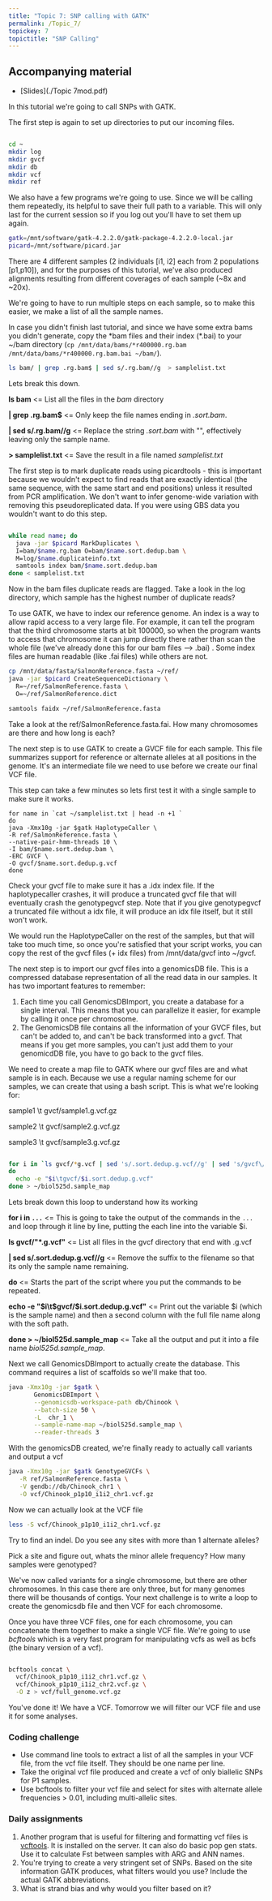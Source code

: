 ```yaml
---
title: "Topic 7: SNP calling with GATK"
permalink: /Topic_7/
topickey: 7
topictitle: "SNP Calling"
---
```


## Accompanying material
* [Slides](./Topic 7mod.pdf)

In this tutorial we're going to call SNPs with GATK.

The first step is again to set up directories to put our incoming files.
```bash

cd ~
mkdir log
mkdir gvcf
mkdir db
mkdir vcf
mkdir ref
```
We also have a few programs we're going to use. Since we will be calling them repeatedly, its helpful to save their full path to a variable. This will only last for the current session so if you log out you'll have to set them up again.

```bash
gatk=/mnt/software/gatk-4.2.2.0/gatk-package-4.2.2.0-local.jar
picard=/mnt/software/picard.jar
```

There are 4 different samples (2 individuals [i1, i2] each from 2 populations [p1,p10]), and for the purposes of this tutorial, we've also produced alignments resulting from different coverages of each sample (~8x and ~20x). 

We're going to have to run multiple steps on each sample, so to make this easier, we make a list of all the sample names.

In case you didn't finish last tutorial, and since we have some extra bams you didn't generate, copy the \*bam files and their index (\*.bai) to your ~/bam directory (`cp /mnt/data/bams/*r400000.rg.bam /mnt/data/bams/*r400000.rg.bam.bai ~/bam/`).

```bash
ls bam/ | grep .rg.bam$ | sed s/.rg.bam//g  > samplelist.txt

```
Lets break this down. 

**ls bam** <= List all the files in the _bam_ directory

**\| grep .rg.bam$** <= Only keep the file names ending in _.sort.bam_.

**\| sed s/.rg.bam//g** <= Replace the string _.sort.bam_ with "", effectively leaving only the sample name.

**> samplelist.txt** <= Save the result in a file named _samplelist.txt_


The first step is to mark duplicate reads using picardtools - this is important because we wouldn't expect to find reads that are exactly identical (the same sequence, with the same start and end positions) unless it resulted from PCR amplification. We don't want to infer genome-wide variation with removing this pseudoreplicated data. If you were using GBS data you wouldn't want to do this step.

```bash

while read name; do
  java -jar $picard MarkDuplicates \
  I=bam/$name.rg.bam O=bam/$name.sort.dedup.bam \
  M=log/$name.duplicateinfo.txt
  samtools index bam/$name.sort.dedup.bam
done < samplelist.txt

```

Now in the bam files duplicate reads are flagged. Take a look in the log directory, which sample has the highest number of duplicate reads?


To use GATK, we have to index our reference genome. An index is a way to allow rapid access to a very large file. For example, it can tell the program that the third chromosome starts at bit 100000, so when the program wants to access that chromosome it can jump directly there rather than scan the whole file (we've already done this for our bam files --> .bai) . Some index files are human readable (like .fai files) while others are not.


```bash
cp /mnt/data/fasta/SalmonReference.fasta ~/ref/
java -jar $picard CreateSequenceDictionary \
  R=~/ref/SalmonReference.fasta \
  O=~/ref/SalmonReference.dict

samtools faidx ~/ref/SalmonReference.fasta
```
Take a look at the ref/SalmonReference.fasta.fai. How many chromosomes are there and how long is each? 



The next step is to use GATK to create a GVCF file for each sample. This file summarizes support for reference or alternate alleles at all positions in the genome. It's an intermediate file we need to use before we create our final VCF file.

This step can take a few minutes so lets first test it with a single sample to make sure it works.
```
for name in `cat ~/samplelist.txt | head -n +1 ` 
do 
java -Xmx10g -jar $gatk HaplotypeCaller \
-R ref/SalmonReference.fasta \
--native-pair-hmm-threads 10 \
-I bam/$name.sort.dedup.bam \
-ERC GVCF \
-O gvcf/$name.sort.dedup.g.vcf
done

```
 Check your gvcf file to make sure it has a .idx index file. If the haplotypecaller crashes, it will produce a truncated gvcf file that will eventually crash the genotypegvcf step. Note that if you give genotypegvcf a truncated file without a idx file, it will produce an idx file itself, but it still won't work.

We would run the HaplotypeCaller on the rest of the samples, but that will take too much time, so once you're satisfied that your script works, you can copy the rest of the gvcf files (+ idx files) from /mnt/data/gvcf into ~/gvcf.


The next step is to import our gvcf files into a genomicsDB file. This is a compressed database representation of all the read data in our samples. It has two important features to remember:
1. Each time you call GenomicsDBImport, you create a database for a single interval. This means that you can parallelize it easier, for example by calling it once per chromosome.
2. The GenomicsDB file contains all the information of your GVCF files, but can't be added to, and can't be back transformed into a gvcf. That means if you get more samples, you can't just add them to your genomicdDB file, you have to go back to the gvcf files.


We need to create a map file to GATK where our gvcf files are and what sample is in each. Because we use a regular naming scheme for our samples, we can create that using a bash script.
This is what we're looking for:

sample1 \t gvcf/sample1.g.vcf.gz

sample2 \t gvcf/sample2.g.vcf.gz

sample3 \t gvcf/sample3.g.vcf.gz

```bash

for i in `ls gvcf/*g.vcf | sed 's/.sort.dedup.g.vcf//g' | sed 's/gvcf\///g'`
do
  echo -e "$i\tgvcf/$i.sort.dedup.g.vcf"
done > ~/biol525d.sample_map

```

Lets break down this loop to understand how its working 

**for i in `...`** <= This is going to take the output of the commands in the `...` and loop through it line by line, putting the each line into the variable $i. 

**ls gvcf/"*.g.vcf"** <= List all files in the gvcf directory that end with .g.vcf

**\| sed s/.sort.dedup.g.vcf//g** <= Remove the suffix to the filename so that its only the sample name remaining.

**do** <= Starts the part of the script where you put the commands to be repeated.

**echo -e "$i\t$gvcf/$i.sort.dedup.g.vcf"** <= Print out the variable $i (which is the sample name) and then a second column with the full file name along with the soft path.

**done > ~/biol525d.sample_map** <= Take all the output and put it into a file name _biol525d.sample_map_.


Next we call GenomicsDBImport to actually create the database. This command requires a list of scaffolds so we'll make that too.
```bash
java -Xmx10g -jar $gatk \
       GenomicsDBImport \
       --genomicsdb-workspace-path db/Chinook \
       --batch-size 50 \
       -L  chr_1 \
       --sample-name-map ~/biol525d.sample_map \
       --reader-threads 3
```

With the genomicsDB created, we're finally ready to actually call variants and output a vcf
```bash
java -Xmx10g -jar $gatk GenotypeGVCFs \
   -R ref/SalmonReference.fasta \
   -V gendb://db/Chinook_chr1 \
   -O vcf/Chinook_p1p10_i1i2_chr1.vcf.gz
```
Now we can actually look at the VCF file

```bash
less -S vcf/Chinook_p1p10_i1i2_chr1.vcf.gz
```

Try to find an indel. Do you see any sites with more than 1 alternate alleles? 

Pick a site and figure out, whats the minor allele frequency? How many samples were genotyped? 

We've now called variants for a single chromosome, but there are other chromosomes. In this case there are only three, but for many genomes there will be thousands of contigs. Your next challenge is to write a loop to create the genomicsdb file and then VCF for each chromosome. 

Once you have three VCF files, one for each chromosome, you can concatenate them together to make a single VCF file. We're going to use _bcftools_ which is a very fast program for manipulating vcfs as well as bcfs (the binary version of a vcf).

```bash

bcftools concat \
  vcf/Chinook_p1p10_i1i2_chr1.vcf.gz \
  vcf/Chinook_p1p10_i1i2_chr2.vcf.gz \
  -O z > vcf/full_genome.vcf.gz

```

You've done it! We have a VCF. Tomorrow we will filter our VCF file and use it for some analyses.


### Coding challenge
* Use command line tools to extract a list of all the samples in your VCF file, from the vcf file itself. They should be one name per line.
* Take the original vcf file produced and create a vcf of only biallelic SNPs for P1 samples. 
* Use bcftools to filter your vcf file and select for sites with alternate allele frequencies > 0.01, including multi-allelic sites. 

### Daily assignments
1. Another program that is useful for filtering and formatting vcf files is [vcftools](https://vcftools.github.io/index.html). It is installed on the server. It can also do basic pop gen stats. Use it to calculate Fst between samples with ARG and ANN names.
2. You're trying to create a very stringent set of SNPs. Based on the site information GATK produces, what filters would you use? Include the actual GATK abbreviations.
3. What is strand bias and why would you filter based on it?
